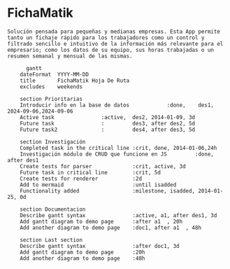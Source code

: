  #  FichaMatik

    Solución pensada para pequeñas y medianas empresas. Esta App permite tanto un fichaje rápido para los trabajadores como un control y filtrado sencillo e intuitivo de la información más relevante para el empresario; como los datos de su equipo, sus horas trabajadas o un resumen semanal y mensual de las mismas. 

```mermaid
      gantt
    dateFormat  YYYY-MM-DD
    title       FichaMatik Hoja De Ruta
    excludes    weekends

    section Prioritarias
    Introducir info en la base de datos            :done,    des1, 2024-09-06,2024-09-06
    Active task               :active,  des2, 2014-01-09, 3d
    Future task               :         des3, after des2, 5d
    Future task2              :         des4, after des3, 5d

    section Investigación
    Completed task in the critical line :crit, done, 2014-01-06,24h
    Investigación módulo de CRUD que funcione en JS         :done, after des1
    Create tests for parser             :crit, active, 3d
    Future task in critical line        :crit, 5d
    Create tests for renderer           :2d
    Add to mermaid                      :until isadded
    Functionality added                 :milestone, isadded, 2014-01-25, 0d

    section Documentacion
    Describe gantt syntax               :active, a1, after des1, 3d
    Add gantt diagram to demo page      :after a1  , 20h
    Add another diagram to demo page    :doc1, after a1  , 48h

    section Last section
    Describe gantt syntax               :after doc1, 3d
    Add gantt diagram to demo page      :20h
    Add another diagram to demo page    :48h




